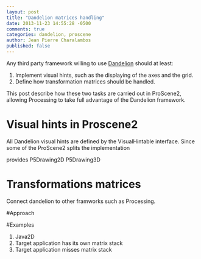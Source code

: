 ```yaml
---
layout: post
title: "Dandelion matrices handling"
date: 2013-11-23 14:55:28 -0500
comments: true
categories: dandelion, proscene
author: Jean Pierre Charalambos
published: false
---
```


Any third party framework willing to use 
[Dandelion](https://github.com/remixlab/dandelion) should at least:

1. Implement visual hints, such as the displaying of the axes and the grid.
2. Define how transformation matrices should be handled.

This post describe how these two tasks are carried out in ProScene2, allowing
Processing to take full advantage of the Dandelion framework.

# Visual hints in Proscene2

All Dandelion visual hints are defined by the VisualHintable interface. Since 
some of the ProScene2 splits the implementation 

provides P5Drawing2D P5Drawing3D

# Transformations matrices

Connect dandelion to other framworks such as Processing.

#Approach

#Examples

1. Java2D
2. Target application has its own matrix stack
2. Target application misses matrix stack
